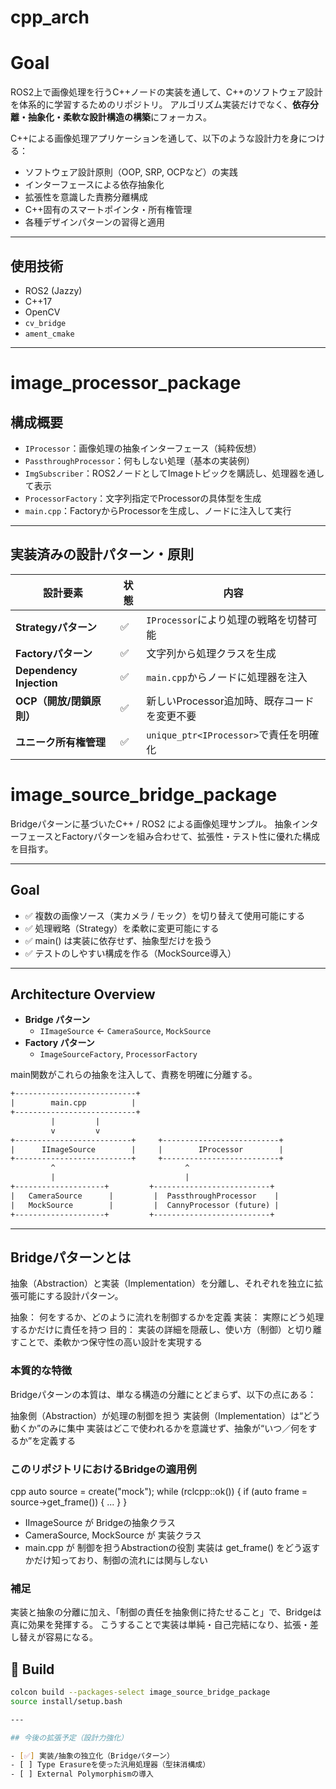 # cpp_arch

# Goal

ROS2上で画像処理を行うC++ノードの実装を通して、C++のソフトウェア設計を体系的に学習するためのリポジトリ。 
アルゴリズム実装だけでなく、**依存分離・抽象化・柔軟な設計構造の構築**にフォーカス。

C++による画像処理アプリケーションを通して、以下のような設計力を身につける：

- ソフトウェア設計原則（OOP, SRP, OCPなど）の実践
- インターフェースによる依存抽象化
- 拡張性を意識した責務分離構成
- C++固有のスマートポインタ・所有権管理
- 各種デザインパターンの習得と適用

---

## 使用技術

- ROS2 (Jazzy)
- C++17
- OpenCV
- `cv_bridge`
- `ament_cmake`

---

# image_processor_package

## 構成概要

- `IProcessor`：画像処理の抽象インターフェース（純粋仮想）
- `PassthroughProcessor`：何もしない処理（基本の実装例）
- `ImgSubscriber`：ROS2ノードとしてImageトピックを購読し、処理器を通して表示
- `ProcessorFactory`：文字列指定でProcessorの具体型を生成
- `main.cpp`：FactoryからProcessorを生成し、ノードに注入して実行

---

## 実装済みの設計パターン・原則

| 設計要素               | 状態     | 内容                                           |
|------------------------|----------|------------------------------------------------|
| **Strategyパターン**     | ✅        | `IProcessor`により処理の戦略を切替可能         |
| **Factoryパターン**      | ✅        | 文字列から処理クラスを生成                    |
| **Dependency Injection**| ✅        | `main.cpp`からノードに処理器を注入             |
| **OCP（開放/閉鎖原則）** 　| ✅        | 新しいProcessor追加時、既存コードを変更不要     |
| **ユニーク所有権管理**   　| ✅        | `unique_ptr<IProcessor>`で責任を明確化         |




# image_source_bridge_package

Bridgeパターンに基づいたC++ / ROS2 による画像処理サンプル。
抽象インターフェースとFactoryパターンを組み合わせて、拡張性・テスト性に優れた構成を目指す。

---

## Goal

- ✅ 複数の画像ソース（実カメラ / モック）を切り替えて使用可能にする
- ✅ 処理戦略（Strategy）を柔軟に変更可能にする
- ✅ main() は実装に依存せず、抽象型だけを扱う
- ✅ テストのしやすい構成を作る（MockSource導入）

---

## Architecture Overview

- **Bridge パターン**
  - `IImageSource` ← `CameraSource`, `MockSource`
- **Factory パターン**
  - `ImageSourceFactory`, `ProcessorFactory`

main関数がこれらの抽象を注入して、責務を明確に分離する。

```txt
+---------------------------+
|        main.cpp          |
+---------------------------+
         |         |
         v         v
+--------------------------+     +--------------------------+
|      IImageSource        |     |        IProcessor        |
+--------------------------+     +--------------------------+
         ^                             ^
         |                             |
+--------------------+         +--------------------------+
|   CameraSource      |         |  PassthroughProcessor    |
|   MockSource        |         |  CannyProcessor (future) |
+--------------------+         +--------------------------+
```

---

## Bridgeパターンとは
抽象（Abstraction）と実装（Implementation）を分離し、それぞれを独立に拡張可能にする設計パターン。

抽象： 何をするか、どのように流れを制御するかを定義
実装： 実際にどう処理するかだけに責任を持つ
目的： 実装の詳細を隠蔽し、使い方（制御）と切り離すことで、柔軟かつ保守性の高い設計を実現する

### 本質的な特徴
Bridgeパターンの本質は、単なる構造の分離にとどまらず、以下の点にある：

抽象側（Abstraction）が処理の制御を担う
実装側（Implementation）は“どう動くか”のみに集中
実装はどこで使われるかを意識せず、抽象が“いつ／何をするか”を定義する

### このリポジトリにおけるBridgeの適用例
cpp
auto source = create("mock");
while (rclcpp::ok()) {
    if (auto frame = source->get_frame()) {
        ...
    }
}
- IImageSource が Bridgeの抽象クラス
- CameraSource, MockSource が 実装クラス
- main.cpp が 制御を担うAbstractionの役割
実装は get_frame() をどう返すかだけ知っており、制御の流れには関与しない

### 補足
実装と抽象の分離に加え、「制御の責任を抽象側に持たせること」で、Bridgeは真に効果を発揮する。
こうすることで実装は単純・自己完結になり、拡張・差し替えが容易になる。

## 🔧 Build

```bash
colcon build --packages-select image_source_bridge_package
source install/setup.bash

---

## 今後の拡張予定（設計力強化）

- [✅] 実装/抽象の独立化（Bridgeパターン）
- [ ] Type Erasureを使った汎用処理器（型抹消構成）
- [ ] External Polymorphismの導入
